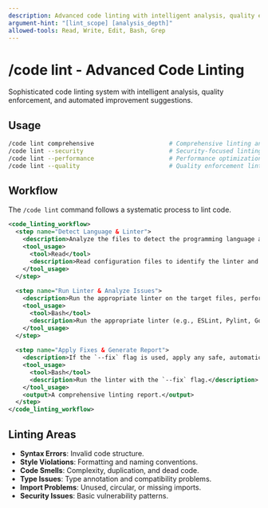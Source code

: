 ```yaml
---
description: Advanced code linting with intelligent analysis, quality enforcement, and automated improvement suggestions
argument-hint: "[lint_scope] [analysis_depth]"
allowed-tools: Read, Write, Edit, Bash, Grep
---
```


# /code lint - Advanced Code Linting

Sophisticated code linting system with intelligent analysis, quality enforcement, and automated improvement suggestions.

## Usage
```bash
/code lint comprehensive                     # Comprehensive linting analysis
/code lint --security                        # Security-focused linting
/code lint --performance                     # Performance optimization linting
/code lint --quality                         # Quality enforcement linting
```

## Workflow

The `/code lint` command follows a systematic process to lint code.

```xml
<code_linting_workflow>
  <step name="Detect Language & Linter">
    <description>Analyze the files to detect the programming language and any project-specific linter configurations (e.g., `.eslintrc`, `pyproject.toml`).</description>
    <tool_usage>
      <tool>Read</tool>
      <description>Read configuration files to identify the linter and its rules.</description>
    </tool_usage>
  </step>
  
  <step name="Run Linter & Analyze Issues">
    <description>Run the appropriate linter on the target files, performing static analysis and style checks to identify violations. Violations are categorized by severity (error, warning, info).</description>
    <tool_usage>
      <tool>Bash</tool>
      <description>Run the appropriate linter (e.g., ESLint, Pylint, Go vet) on the target files.</description>
    </tool_usage>
  </step>
  
  <step name="Apply Fixes & Generate Report">
    <description>If the `--fix` flag is used, apply any safe, automatic fixes. Generate a comprehensive report of the results, including a list of all violations, their severity, and any fixes that were applied.</description>
    <tool_usage>
      <tool>Bash</tool>
      <description>Run the linter with the `--fix` flag.</description>
    </tool_usage>
    <output>A comprehensive linting report.</output>
  </step>
</code_linting_workflow>
```

## Linting Areas
- **Syntax Errors**: Invalid code structure.
- **Style Violations**: Formatting and naming conventions.
- **Code Smells**: Complexity, duplication, and dead code.
- **Type Issues**: Type annotation and compatibility problems.
- **Import Problems**: Unused, circular, or missing imports.
- **Security Issues**: Basic vulnerability patterns.